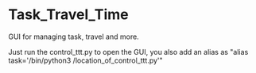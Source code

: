 # Task_Travel_Time
GUI for managing task, travel and more.

Just run the control_ttt.py to open the GUI, you also add an alias as "alias task='/bin/python3 /location_of_control_ttt.py'"
